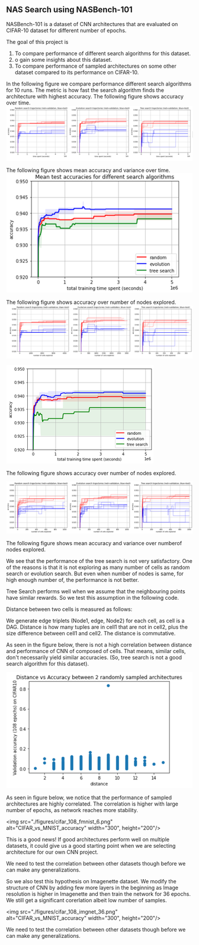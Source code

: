 ## NAS Search using NASBench-101 

NASBench-101 is a dataset of CNN architectures that are evaluated on CIFAR-10 dataset for different number of epochs.

The goal of this project is

1. To compare performance of different search algorithms for this dataset.
2. o gain some insights about this dataset.
3. To compare performance of sampled architectures on some other dataset compared to its performance on CIFAR-10.

In the following figure we compare performance different search algorithms for 10 runs. The metric is how fast the search algorithm finds the architecture with highest accuracy. 
The following figure shows accuracy over time. 
![Accuracy_Comparison_Search_Time](./figures/comparison_search_time.png)

The following figure shows mean accuracy and variance over time. 
![Mean_Accuracy_Comparison_Search_Time](./figures/comparison_search_mean.png)

The following figure shows accuracy over number of nodes explored. 
![Accuracy_Comparison_Num_Cells](./figures/comparison_search_cells.png)

![Mean_Accuracy_Comparison_Search_Time](./figures/comparison_search_time2.png)

The following figure shows accuracy over number of nodes explored. 

![Accuracy_Comparison_Num_Cells](./figures/comparison_search_num_cells.png)

The following figure shows mean accuracy and variance over numberof nodes explored. 


We see that the performance of the tree search is not very satisfactory. One of the reasons is that it is not exploring as many number of cells as random search or evolution search. But even when number of nodes is same, for high enough number of, the performance is not better.

Tree Search performs well when we assume that the neighbouring points have similar rewards. So we test this assumption in the following code.

Distance between two cells is measured as follows:

We generate edge triplets (Node1, edge, Node2) for each cell, as cell is a DAG.
Distance is how many tuples are in cell1 that are not in cell2, plus the size difference between cell1 and cell2.
The distance is commutative.

As seen in the figure below, there is not a high correlation between distance and performance of CNN of composed of cells. That means, similar cells, don't necessarily yield similar accuracies. (So, tree search is not a good search algorithm for this dataset).

![Distance_vs_Accuracy](./figures/distance_vs_accuracy.png)

As seen in figure below, we notice that the performance of sampled architectures are highly correlated. The correlation is higher with large number of epochs, as network reaches more stability.

<img src="./figures/cifar_108_fmnist_6.png" alt="CIFAR_vs_MNIST_accuracy" width="300", height="200"/>

This is a good news! If good architectures perform well on multiple datasets, it could give us a good starting point when we are selecting architecture for our own CNN project.


We need to test the correlation between other datasets though before we can make any generalizations.

So we also test this hypothesis on Imagenette dataset. We modify the structure of CNN by adding few more layers in the beginning as Image resolution is higher in Imagenette and then train the network for 36 epochs. We still get a significant corerlation albeit low number of samples. 

<img src="./figures/cifar_108_imgnet_36.png" alt="CIFAR_vs_MNIST_accuracy" width="300", height="200"/>


We need to test the correlation between other datasets though before we can make any generalizations.
